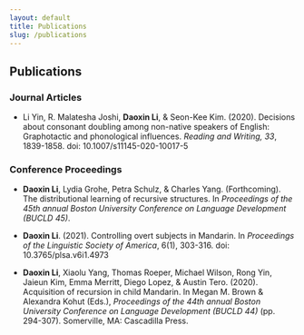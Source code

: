 ```yaml
---
layout: default
title: Publications
slug: /publications
---
```


## Publications

### Journal Articles

* Li Yin, R. Malatesha Joshi, **Daoxin Li**, & Seon-Kee Kim. (2020). Decisions about consonant doubling among non-native speakers of English: Graphotactic and phonological influences. _Reading and Writing, 33_, 1839-1858. doi: 10.1007/s11145-020-10017-5

### Conference Proceedings

* **Daoxin Li**, Lydia Grohe, Petra Schulz, & Charles Yang. (Forthcoming). The distributional learning of recursive structures. In *Proceedings of the 45th annual Boston University Conference on Language Development (BUCLD 45)*.

* **Daoxin Li**. (2021). Controlling overt subjects in Mandarin. In *Proceedings of the Linguistic Society of America*, 6(1), 303-316. doi: 10.3765/plsa.v6i1.4973 

* **Daoxin Li**, Xiaolu Yang, Thomas Roeper, Michael Wilson, Rong Yin, Jaieun Kim, Emma Merritt, Diego Lopez, & Austin Tero. (2020). Acquisition of recursion in child Mandarin. In Megan M. Brown & Alexandra Kohut (Eds.), *Proceedings of the 44th annual Boston University Conference on Language Development (BUCLD 44)* (pp. 294-307). Somerville, MA: Cascadilla Press. 



<br />
<br />
